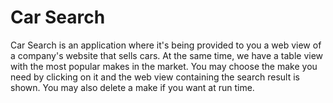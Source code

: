 # Car Search

Car Search is an application where it's being provided to you a web view of a company's website that sells cars. At the same time, we have a table view with the most popular makes in the market. You may choose the make you need by clicking on it and the web view containing the search result is shown. You may also delete a make if you want at run time.
